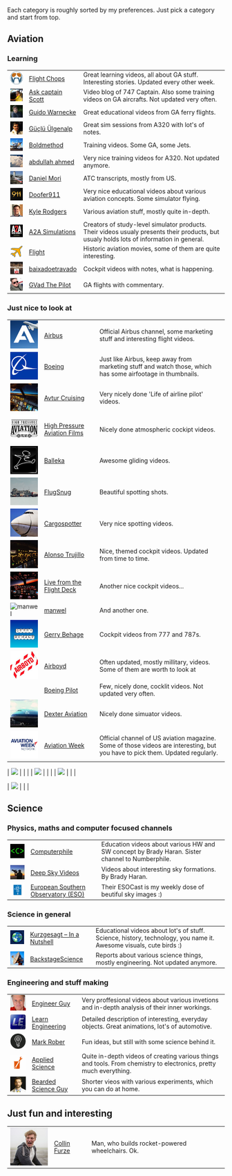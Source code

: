 Each category is roughly sorted by my preferences. Just pick a category and start from top.

## Aviation

### Learning

||||
|---|---|---|
| ![flightchops](https://raw.githubusercontent.com/jakub-klapka/curated-list-of-youtube-authors/master/assets/images/flightchops.jpg) | [Flight Chops](https://www.youtube.com/user/FlightChops/videos) | Great learning videos, all about GA stuff. Interesting stories. Updated every other week. |
| ![Ask captain Scott](https://raw.githubusercontent.com/jakub-klapka/curated-list-of-youtube-authors/master/assets/images/askcaptainscott.jpg) | [Ask captain Scott]() | Video blog of 747 Captain. Also some training videos on GA aircrafts. Not updated very often. |
| ![guidowarnecke](https://raw.githubusercontent.com/jakub-klapka/curated-list-of-youtube-authors/master/assets/images/guidowarnecke.jpg) | [Guido Warnecke](https://www.youtube.com/user/okguido/videos) | Great educational videos from GA ferry flights. |
| ![guclu](https://raw.githubusercontent.com/jakub-klapka/curated-list-of-youtube-authors/master/assets/images/guclu.jpg) | [Güçlü Ülgenalp](https://www.youtube.com/user/gulgenalp/videos) | Great sim sessions from A320 with lot's of notes. |
| ![boldmethod](https://raw.githubusercontent.com/jakub-klapka/curated-list-of-youtube-authors/master/assets/images/boldmethod.jpg) | [Boldmethod](https://www.youtube.com/user/BoldmethodVideo/videos) | Training videos. Some GA, some Jets. |
| ![abd](https://raw.githubusercontent.com/jakub-klapka/curated-list-of-youtube-authors/master/assets/images/abdullah_ahmed.jpg) | [abdullah ahmed](https://www.youtube.com/channel/UC95_DZwE86C7MqVdecXd0yg/videos) | Very nice training videos for A320. Not updated anymore. |
| ![danielmori](https://raw.githubusercontent.com/jakub-klapka/curated-list-of-youtube-authors/master/assets/images/danielmori.jpg) | [Daniel Mori](https://www.youtube.com/user/kenadamsusa/videos) | ATC transcripts, mostly from US. |
| ![doofer911](https://raw.githubusercontent.com/jakub-klapka/curated-list-of-youtube-authors/master/assets/images/doofer911.jpg) | [Doofer911](https://www.youtube.com/user/Doofer911/videos) | Very nice educational videos about various aviation concepts. Some simulator flying. |
| ![kylerodgers](https://raw.githubusercontent.com/jakub-klapka/curated-list-of-youtube-authors/master/assets/images/kylerodgers.jpg) | [Kyle Rodgers](https://www.youtube.com/user/scandinavian13/videos) | Various aviation stuff, mostly quite in-depth. |
| ![A2A](https://raw.githubusercontent.com/jakub-klapka/curated-list-of-youtube-authors/master/assets/images/a2a_simulations.jpg) | [A2A Simulations](https://www.youtube.com/user/ShockwaveProd/videos) | Creators of study-level simulator products. Their videos usualy presents their products, but usualy holds lots of information in general. |
| ![flight](https://raw.githubusercontent.com/jakub-klapka/curated-list-of-youtube-authors/master/assets/images/flight.jpg) | [Flight](https://www.youtube.com/user/flightorg/videos) | Historic aviation movies, some of them are quite interesting. |
| ![baixadoetravado](https://raw.githubusercontent.com/jakub-klapka/curated-list-of-youtube-authors/master/assets/images/baixadoetravado.jpg) | [baixadoetravado](https://www.youtube.com/user/baixadoetravado/videos) | Cockpit videos with notes, what is happening. |
| ![gvad](https://raw.githubusercontent.com/jakub-klapka/curated-list-of-youtube-authors/master/assets/images/gvad.jpg) | [GVad The Pilot](https://www.youtube.com/user/FSX404/videos) | GA flights with commentary. |


### Just nice to look at

||||
|---|---|---|
| ![airbus](https://raw.githubusercontent.com/jakub-klapka/curated-list-of-youtube-authors/master/assets/images/airbus.jpg) | [Airbus](https://www.youtube.com/user/airbus/videos) | Official Airbus channel, some marketing stuff and interesting flight videos. |
| ![boeing](https://raw.githubusercontent.com/jakub-klapka/curated-list-of-youtube-authors/master/assets/images/boeing.jpg) | [Boeing](https://www.youtube.com/channel/UC9IEkprr46ScglWU79HF5qQ) | Just like Airbus, keep away from marketing stuff and watch those, which has some airfootage in thumbnails. |
| ![avturcruising](https://raw.githubusercontent.com/jakub-klapka/curated-list-of-youtube-authors/master/assets/images/avturcruising.jpg) | [Avtur Cruising](https://www.youtube.com/channel/UCaJMI3UzKl5ciEfCBN4g1aw/videos) | Very nicely done 'Life of airline pilot' videos. |
| ![hightpressure](https://raw.githubusercontent.com/jakub-klapka/curated-list-of-youtube-authors/master/assets/images/hightpressure.jpg) | [High Pressure Aviation Films](https://www.youtube.com/user/higher1983/videos) | Nicely done atmospheric cockipt videos. |
| ![balleka](https://raw.githubusercontent.com/jakub-klapka/curated-list-of-youtube-authors/master/assets/images/balleka.jpg) | [Balleka](https://www.youtube.com/user/Balleka/videos) | Awesome gliding videos. |
| ![flugsnug](https://raw.githubusercontent.com/jakub-klapka/curated-list-of-youtube-authors/master/assets/images/flugsnug.jpg) | [FlugSnug](https://www.youtube.com/user/flugsnug/videos) | Beautiful spotting shots. |
| ![cargospotter](https://raw.githubusercontent.com/jakub-klapka/curated-list-of-youtube-authors/master/assets/images/cargospotter.jpg) | [Cargospotter](https://www.youtube.com/user/Cargospotter/videos) | Very nice spotting videos. |
| ![Alonso Trujillo](https://raw.githubusercontent.com/jakub-klapka/curated-list-of-youtube-authors/master/assets/images/alonso_trujillo.jpg) | [Alonso Trujillo](https://www.youtube.com/user/AlonsoTrjll/videos) | Nice, themed cockpit videos. Updated from time to time. |
| ![livefromflightdeck](https://raw.githubusercontent.com/jakub-klapka/curated-list-of-youtube-authors/master/assets/images/livefromflightdeck.jpg) | [Live from the Flight Deck](https://www.youtube.com/user/golfcharlie232/videos) | Another nice cockpit videos... |
| ![manwel](https://raw.githubusercontent.com/jakub-klapka/curated-list-of-youtube-authors/master/assets/images/.jpg) | [manwel](https://www.youtube.com/channel/UCSypO6KHbycX7BwuY1IdbWA) | And another one. |
| ![garrybehage](https://raw.githubusercontent.com/jakub-klapka/curated-list-of-youtube-authors/master/assets/images/garrybehage.jpg) | [Gerry Behage](https://www.youtube.com/channel/UCYYexZmuQiCXZtGo-PNUEAg/videos) | Cockpit videos from 777 and 787s. |
| ![airboyd](https://raw.githubusercontent.com/jakub-klapka/curated-list-of-youtube-authors/master/assets/images/airboyd.jpg) | [Airboyd](https://www.youtube.com/user/airboyd/videos) | Often updated, mostly millitary, videos. Some of them are worth to look at |
| | [Boeing Pilot](https://www.youtube.com/channel/UCwjwGviL7YU4zD5r91qwfQQ) | Few, nicely done, cocklit videos. Not updated very often. |
| ![dexteraviation](https://raw.githubusercontent.com/jakub-klapka/curated-list-of-youtube-authors/master/assets/images/dexteraviation.jpg) | [Dexter Aviation](https://www.youtube.com/user/Dexter11929/videos) | Nicely done simuator videos. |
| ![aviationweek](https://raw.githubusercontent.com/jakub-klapka/curated-list-of-youtube-authors/master/assets/images/aviationweek.jpg) | [Aviation Week](https://www.youtube.com/user/AviationWeek/videos) | Official channel of US aviation magazine. Some of those videos are interesting, but you have to pick them. Updated regularly. |













| ![](https://raw.githubusercontent.com/jakub-klapka/curated-list-of-youtube-authors/master/assets/images/.jpg) | []() |  |
| ![](https://raw.githubusercontent.com/jakub-klapka/curated-list-of-youtube-authors/master/assets/images/.jpg) | []() |  |
| ![](https://raw.githubusercontent.com/jakub-klapka/curated-list-of-youtube-authors/master/assets/images/.jpg) | []() |  |

| ![](https://raw.githubusercontent.com/jakub-klapka/curated-list-of-youtube-authors/master/assets/images/.jpg) | []() |  |



## Science

### Physics, maths and computer focused channels

||||
|---|---|---|
| ![computerphile](https://raw.githubusercontent.com/jakub-klapka/curated-list-of-youtube-authors/master/assets/images/computerphile.jpg) | [Computerphile](https://www.youtube.com/user/Computerphile/videos) | Education videos about various HW and SW concept by Brady Haran. Sister channel to Numberphile. |
| ![deepskyvideos](https://raw.githubusercontent.com/jakub-klapka/curated-list-of-youtube-authors/master/assets/images/deepskyvideos.jpg) | [Deep Sky Videos](https://www.youtube.com/user/DeepSkyVideos/videos) | Videos about interesting sky formations. By Brady Haran. |
| ![eso](https://raw.githubusercontent.com/jakub-klapka/curated-list-of-youtube-authors/master/assets/images/eso.jpg) | [European Southern Observatory (ESO)](https://www.youtube.com/user/ESOobservatory/videos) | Their ESOCast is my weekly dose of beutiful sky images :) |

### Science in general

||||
|---|---|---|
| ![kurzgesagt](https://raw.githubusercontent.com/jakub-klapka/curated-list-of-youtube-authors/master/assets/images/kurzgesagt.jpg) | [Kurzgesagt – In a Nutshell](https://www.youtube.com/user/Kurzgesagt/videos) | Educational videos about lot's of stuff. Science, history, technology, you name it. Awesome visuals, cute birds :) |
| ![backstagescience](https://raw.githubusercontent.com/jakub-klapka/curated-list-of-youtube-authors/master/assets/images/backstagescience.jpg) | [BackstageScience](https://www.youtube.com/user/BackstageScience/videos) | Reports about various science things, mostly engineering. Not updated anymore. |

### Engineering and stuff making

||||
|---|---|---|
| ![engineerguy](https://raw.githubusercontent.com/jakub-klapka/curated-list-of-youtube-authors/master/assets/images/engineerguy.jpg) | [Engineer Guy](https://www.youtube.com/user/engineerguyvideo/videos) | Very proffesional videos about various invetions and in-depth analysis of their inner workings. |
| ![learengineering](https://raw.githubusercontent.com/jakub-klapka/curated-list-of-youtube-authors/master/assets/images/learengineering.jpg) | [Learn Engineering](https://www.youtube.com/user/LearnEngineeringTeam/videos) | Detailed description of interesting, everyday objects. Great animations, lot's of automotive. |
| ![markrober](https://raw.githubusercontent.com/jakub-klapka/curated-list-of-youtube-authors/master/assets/images/markrober.jpg) | [Mark Rober](https://www.youtube.com/user/onemeeeliondollars/videos) | Fun ideas, but still with some science behind it. |
| ![Applied Science](https://raw.githubusercontent.com/jakub-klapka/curated-list-of-youtube-authors/master/assets/images/applied_science.jpg) | [Applied Science](https://www.youtube.com/user/bkraz333/videos) | Quite in-depth videos of creating various things and tools. From chemistry to electronics, pretty much everything. |
| ![beardedscienceguy](https://raw.githubusercontent.com/jakub-klapka/curated-list-of-youtube-authors/master/assets/images/beardedscienceguy.jpg) | [Bearded Science Guy](https://www.youtube.com/channel/UCJv7SB7pw5YzW6mdyV0ktdw) | Shorter vieos with various experiments, which you can do at home. |

## Just fun and interesting

||||
|---|---|---|
| ![collinfurze](https://raw.githubusercontent.com/jakub-klapka/curated-list-of-youtube-authors/master/assets/images/collinfurze.jpg) | [Collin Furze](https://www.youtube.com/user/colinfurze/videos) | Man, who builds rocket-powered wheelchairs. Ok. |
